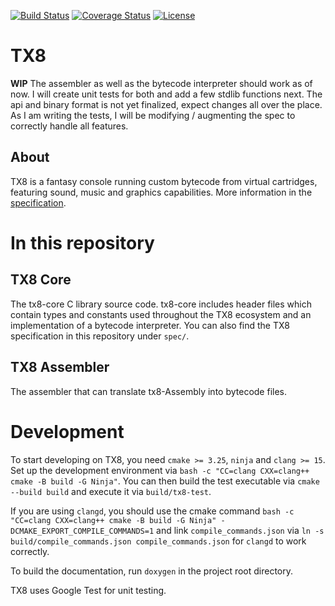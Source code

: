 [![Build Status](https://github.com/vypxl/tx8/actions/workflows/test.yml/badge.svg)](https://github.com/vypxl/tx8/actions/workflows/test.yml)
[![Coverage Status](https://coveralls.io/repos/github/vypxl/tx8/badge.svg?branch=main)](https://coveralls.io/github/vypxl/tx8?branch=main)
[![License](https://img.shields.io/badge/license-%20MIT-blue.svg)](https://github.com/vypxl/tx8/blob/main/LICENSE)

# TX8

**WIP** The assembler as well as the bytecode interpreter should work as of now. I will create unit tests for both and
add a few stdlib functions next. The api and binary format is not yet finalized, expect changes all over the place.
As I am writing the tests, I will be modifying / augmenting the spec to correctly handle all features.

## About

TX8 is a fantasy console running custom bytecode from virtual cartridges, featuring
sound, music and graphics capabilities. More information in the [specification](https://github.com/vypxl/tx8/blob/main/spec/spec.md).

# In this repository

## TX8 Core

The tx8-core C library source code.
tx8-core includes header files which contain types and constants used throughout the TX8
ecosystem and an implementation of a bytecode interpreter.
You can also find the TX8 specification in this repository under `spec/`.

## TX8 Assembler

The assembler that can translate tx8-Assembly into bytecode files.

# Development

To start developing on TX8, you need `cmake >= 3.25`, `ninja` and `clang >= 15`. Set up the development environment via
`bash -c "CC=clang CXX=clang++ cmake -B build -G Ninja"`. You can then build the test executable via `cmake --build build`
and execute it via `build/tx8-test`.

If you are using `clangd`, you should use the cmake command
`bash -c "CC=clang CXX=clang++ cmake -B build -G Ninja" -DCMAKE_EXPORT_COMPILE_COMMANDS=1` and link `compile_commands.json`
via `ln -s build/compile_commands.json compile_commands.json` for `clangd` to work correctly.

To build the documentation, run `doxygen` in the project root directory.

TX8 uses Google Test for unit testing.
